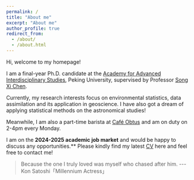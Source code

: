 ```yaml
---
permalink: /
title: "About me"
excerpt: "About me"
author_profile: true
redirect_from: 
  - /about/
  - /about.html
---
```


Hi, welcome to my homepage!

I am a final-year Ph.D. candidate at the [Academy for Advanced Interdisciplinary Studies](https://www.aais.pku.edu.cn/en/), Peking University, supervised by Professor [Song Xi Chen](https://www.songxichen.com/).

Currently, my research interests focus on environmental statistics, data assimilation and its application in geoscience. I have also got a dream of applying statistical methods on the astronomical studies!

Meanwhile, I am also a part-time barista at [Café Obtus](https://mp.weixin.qq.com/s/CsXiT3ZWsTkdJ12gDyrQrw) and am on duty on 2-4pm every Monday.

I am on the **2024-2025 academic job market** and would be happy to discuss any opportunities.**
Please kindly find my latest [CV](https://sun-haoxuan.github.io/files/Curriculum_Vita_Sep_2024.pdf) here and feel free to contact me!

<!-- > だって私、あの人を追いかけてる私が好きなんだもの --- 今敏「千年女優」<br> Because what I truly loved was the self chasing after him --- Kon Satoshi「Millennium Actress」 -->
<!-- Because what I truly cherished was none other than myself who chased after him. -->
> Because the one I truly loved was myself who chased after him. --- Kon Satoshi「Millennium Actress」
